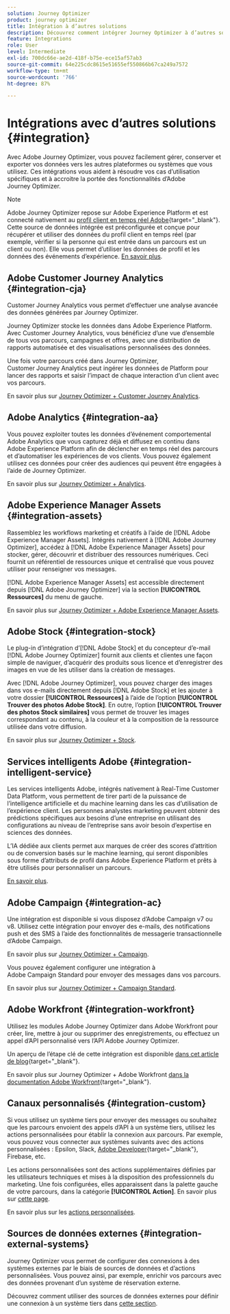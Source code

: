 ```yaml
---
solution: Journey Optimizer
product: journey optimizer
title: Intégration à d’autres solutions
description: Découvrez comment intégrer Journey Optimizer à d’autres solutions.
feature: Integrations
role: User
level: Intermediate
exl-id: 700dc66e-ae2d-418f-b75e-ece15af57ab3
source-git-commit: 64e225cdc8615e51655ef550866b67ca249a7572
workflow-type: tm+mt
source-wordcount: '766'
ht-degree: 87%

---
```


# Intégrations avec d’autres solutions {#integration}

Avec Adobe Journey Optimizer, vous pouvez facilement gérer, conserver et exporter vos données vers les autres plateformes ou systèmes que vous utilisez. Ces intégrations vous aident à résoudre vos cas d’utilisation spécifiques et à accroitre la portée des fonctionnalités d’Adobe Journey Optimizer.

>[!NOTE]
>
> Adobe Journey Optimizer repose sur Adobe Experience Platform et est connecté nativement au [profil client en temps réel Adobe](https://experienceleague.adobe.com/docs/experience-platform/profile/home.html?lang=fr){target="_blank"}. Cette source de données intégrée est préconfigurée et conçue pour récupérer et utiliser des données du profil client en temps réel (par exemple, vérifier si la personne qui est entrée dans un parcours est un client ou non). Elle vous permet d’utiliser les données de profil et les données des événements d’expérience. [En savoir plus](../datasource/adobe-experience-platform-data-source.md).
>

## Adobe Customer Journey Analytics {#integration-cja}

Customer Journey Analytics vous permet d’effectuer une analyse avancée des données générées par Journey Optimizer.

Journey Optimizer stocke les données dans Adobe Experience Platform. Avec Customer Journey Analytics, vous bénéficiez d’une vue d’ensemble de tous vos parcours, campagnes et offres, avec une distribution de rapports automatisée et des visualisations personnalisées des données.

Une fois votre parcours créé dans Journey Optimizer, Customer Journey Analytics peut ingérer les données de Platform pour lancer des rapports et saisir l’impact de chaque interaction d’un client avec vos parcours.

En savoir plus sur [Journey Optimizer + Customer Journey Analytics](../reports/cja-ajo.md).

## Adobe Analytics {#integration-aa}

Vous pouvez exploiter toutes les données d’événement comportemental Adobe Analytics que vous capturez déjà et diffusez en continu dans Adobe Experience Platform afin de déclencher en temps réel des parcours et d’automatiser les expériences de vos clients. Vous pouvez également utilisez ces données pour créer des audiences qui peuvent être engagées à l’aide de Journey Optimizer.

En savoir plus sur [Journey Optimizer + Analytics](../event/about-analytics.md).


## Adobe Experience Manager Assets {#integration-assets}

Rassemblez les workflows marketing et créatifs à l’aide de [!DNL Adobe Experience Manager Assets]. Intégrés nativement à [!DNL Adobe Journey Optimizer], accédez à [!DNL Adobe Experience Manager Assets] pour stocker, gérer, découvrir et distribuer des ressources numériques. Ceci fournit un référentiel de ressources unique et centralisé que vous pouvez utiliser pour renseigner vos messages.

[!DNL Adobe Experience Manager Assets] est accessible directement depuis [!DNL Adobe Journey Optimizer] via la section **[!UICONTROL Ressources]** du menu de gauche.

En savoir plus sur [Journey Optimizer + Adobe Experience Manager Assets](../integrations/assets.md).


## Adobe Stock {#integration-stock}

Le plug-in d’intégration d’[!DNL Adobe Stock] et du concepteur d’e-mail [!DNL Adobe Journey Optimizer] fournit aux clients et clientes une façon simple de naviguer, d’acquérir des produits sous licence et d’enregistrer des images en vue de les utiliser dans la création de messages.

Avec [!DNL Adobe Journey Optimizer], vous pouvez charger des images dans vos e-mails directement depuis [!DNL Adobe Stock] et les ajouter à votre dossier **[!UICONTROL Ressources]** à l’aide de l’option **[!UICONTROL Trouver des photos Adobe Stock]**. En outre, l’option **[!UICONTROL Trouver des photos Stock similaires]** vous permet de trouver les images correspondant au contenu, à la couleur et à la composition de la ressource utilisée dans votre diffusion.

En savoir plus sur [Journey Optimizer + Stock](../integrations/stock.md).


## Services intelligents Adobe {#integration-intelligent-service}

Les services intelligents Adobe, intégrés nativement à Real-Time Customer Data Platform, vous permettent de tirer parti de la puissance de l’intelligence artificielle et du machine learning dans les cas d’utilisation de l’expérience client. Les personnes analystes marketing peuvent obtenir des prédictions spécifiques aux besoins d’une entreprise en utilisant des configurations au niveau de l’entreprise sans avoir besoin d’expertise en sciences des données.

L’IA dédiée aux clients permet aux marques de créer des scores d’attrition ou de conversion basés sur le machine learning, qui seront disponibles sous forme d’attributs de profil dans Adobe Experience Platform et prêts à être utilisés pour personnaliser un parcours.

[En savoir plus](../building-journeys/ai-services-overview.md).


## Adobe Campaign {#integration-ac}

Une intégration est disponible si vous disposez d’Adobe Campaign v7 ou v8. Utilisez cette intégration pour envoyer des e-mails, des notifications push et des SMS à l’aide des fonctionnalités de messagerie transactionnelle d’Adobe Campaign.

En savoir plus sur [Journey Optimizer + Campaign](../building-journeys/ajo-ac.md).

Vous pouvez également configurer une intégration à Adobe Campaign Standard pour envoyer des messages dans vos parcours.

En savoir plus sur [Journey Optimizer + Campaign Standard](../building-journeys/using-adobe-campaign-standard.md).


## Adobe Workfront {#integration-workfront}

Utilisez les modules Adobe Journey Optimizer dans Adobe Workfront pour créer, lire, mettre à jour ou supprimer des enregistrements, ou effectuez un appel d’API personnalisé vers l’API Adobe Journey Optimizer.

Un aperçu de l’étape clé de cette intégration est disponible [dans cet article de blog](https://experienceleaguecommunities.adobe.com/t5/journey-optimizer-blogs/accelerating-go-to-market-how-workfront-workfront-fusion-aep-and/ba-p/653685?profile.language=fr&lang=fr){target="_blank"}.

En savoir plus sur Journey Optimizer + Adobe Workfront [dans la documentation Adobe Workfront](https://experienceleague.adobe.com/docs/workfront/using/adobe-workfront-fusion/fusion-apps-and-modules/adobe-journey-optimizer-modules.html?lang=fr){target="_blank"}.

## Canaux personnalisés {#integration-custom}

Si vous utilisez un système tiers pour envoyer des messages ou souhaitez que les parcours envoient des appels d’API à un système tiers, utilisez les actions personnalisées pour établir la connexion aux parcours. Par exemple, vous pouvez vous connecter aux systèmes suivants avec des actions personnalisées : Epsilon, Slack, [Adobe Developer](https://developer.adobe.com){target="_blank"}, Firebase, etc.

Les actions personnalisées sont des actions supplémentaires définies par les utilisateurs techniques et mises à la disposition des professionnels du marketing. Une fois configurées, elles apparaissent dans la palette gauche de votre parcours, dans la catégorie **[!UICONTROL Action]**. En savoir plus sur [cette page](../building-journeys/about-journey-activities.md#action-activities).

En savoir plus sur les [actions personnalisées](../action/about-custom-action-configuration.md).

## Sources de données externes {#integration-external-systems}

Journey Optimizer vous permet de configurer des connexions à des systèmes externes par le biais de sources de données et d’actions personnalisées. Vous pouvez ainsi, par exemple, enrichir vos parcours avec des données provenant d’un système de réservation externe.

Découvrez comment utiliser des sources de données externes pour définir une connexion à un système tiers dans [cette section](../datasource/external-data-sources.md).
